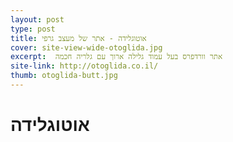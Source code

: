 ```yaml
---
layout: post
type: post
title: אוטוגלידה - אתר של מעצב גרפי
cover: site-view-wide-otoglida.jpg
excerpt:  אתר וורדפרס בעל עמוד גלילה ארוך עם גלריה חכמה
site-link: http://otoglida.co.il/
thumb: otoglida-butt.jpg
---
```


<h1>אוטוגלידה</h1>
